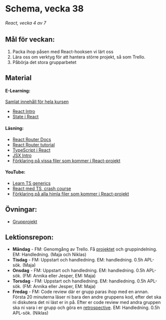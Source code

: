 # Schema, vecka 38

###### React, vecka 4 av 7

## Mål för veckan:
1. Packa ihop påsen med React-hooksen vi lärt oss
2. Lära oss om verktyg för att hantera större projekt, så som Trello.
3. Påbörja det stora grupparbetet

## Material
#### E-Learning:
[Samlat innehåll för hela kursen](https://github.com/Lexicon-Frontend-2024/e-learning-material)
* [React Intro](https://app.pluralsight.com/library/courses/react-what-is/table-of-contents)
* [State i React](https://app.pluralsight.com/ilx/video-courses/clips/9ae849e3-419e-43d2-b6c1-12b2f4bf3b68)

#### Läsning:
* [React Router Docs](https://reactrouter.com/en/main)
* [React Router tutorial](https://reactrouter.com/en/main/start/tutorial)
* [TypeScript i React](https://react.dev/learn/typescript)
* [JSX Intro](https://legacy.reactjs.org/docs/introducing-jsx.html)
* [Förklaring på vissa filer som kommer i React-projekt](https://dev.to/vyan/understanding-vite-flow-and-structure-in-a-react-project-2e84)

#### YouTube:
* [Learn TS generics](https://www.youtube.com/watch?v=EcCTIExsqmI)
* [React med TS, crash course](https://www.youtube.com/watch?v=TPACABQTHvM)
* [Förklaring på alla himla filer som kommer i React-projekt](https://www.youtube.com/watch?v=VfhRDGhAFi0)

## Övningar:
* [Grupprojekt](https://github.com/Lexicon-Frontend-2024/grupprojekt-react/)
  
## Lektionsrepon:
* **Måndag** - FM: Genomgång av Trello. Få [projektet](https://github.com/Lexicon-Frontend-2024/grupprojekt-react/) och gruppindelning. EM: Handledning. (Maja och Niklas)
* **Tisdag** - FM: Uppstart och handledning. EM: handledning. 0.5h APL-sök. (Maja)
* **Onsdag** - FM: Uppstart och handledning. EM: handledning. 0.5h APL-sök. (FM: Annika eller Jesper, EM: Maja)
* **Torsdag** - FM: Uppstart och handledning. EM: handledning. 0.5h APL-sök. (FM: Annika eller Jesper, EM: Maja)
* **Fredag** - FM: Code review där er grupp paras ihop med en annan. Första 20 minuterna läser ni bara den andre gruppens kod, efter det ska ni diskutera det ni läst er in på. Efter er code review med andra gruppen ska ni vara i er grupp och göra en [retrospective](https://www.scrum.org/resources/what-is-a-sprint-retrospective). EM: Handledning. 0.5h APL-sök. (Niklas)
